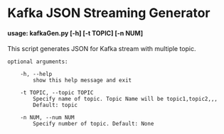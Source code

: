 # Kafka JSON Streaming Generator


#### usage: kafkaGen.py [-h] [-t TOPIC] [-n NUM]

This script generates JSON for Kafka stream with multiple topic.  


~~~
optional arguments:  

    -h, --help  
        show this help message and exit   
        
    -t TOPIC, --topic TOPIC  
        Specify name of topic. Topic Name will be topic1,topic2,,,  
        Default: topic
        
    -n NUM, --num NUM  
        Specify number of topic. Default: None  
~~~
